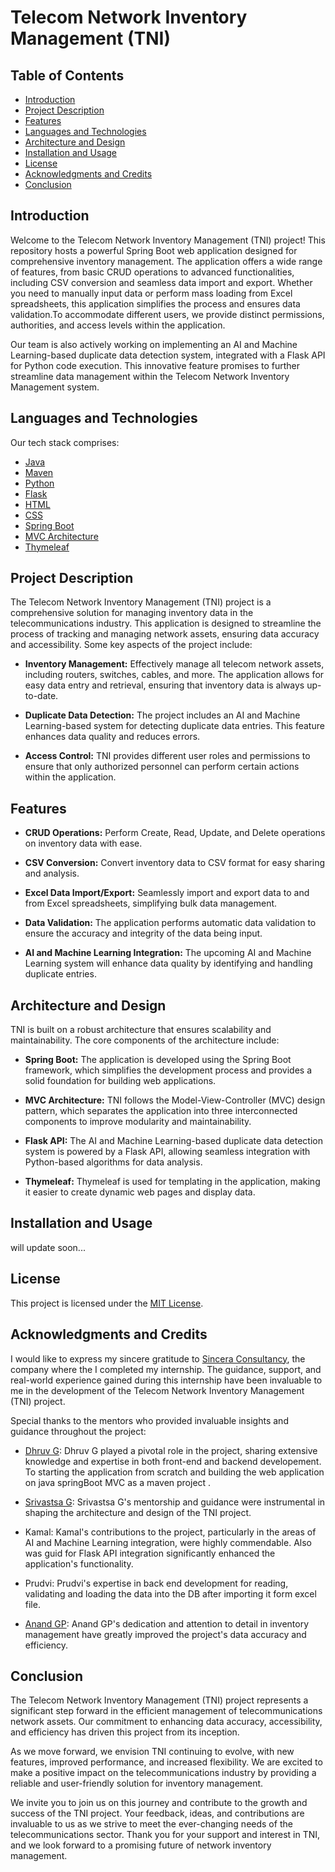 # Telecom Network Inventory Management (TNI)

## Table of Contents

- [Introduction](#introduction)
- [Project Description](#project-description)
- [Features](#features)
- [Languages and Technologies](#languages-and-technologies)
- [Architecture and Design](#architecture-and-design)
- [Installation and Usage](#installation-and-usage)
- [License](#license)
- [Acknowledgments and Credits](#acknowledgments-and-credits)
- [Conclusion](#conclusion)

## Introduction

Welcome to the Telecom Network Inventory Management (TNI) project! This repository hosts a powerful Spring Boot web application designed for comprehensive inventory management. The application offers a wide range of features, from basic CRUD operations to advanced functionalities, including CSV conversion and seamless data import and export. Whether you need to manually input data or perform mass loading from Excel spreadsheets, this application simplifies the process and ensures data validation.To accommodate different users, we provide distinct permissions, authorities, and access levels within the application.

Our team is also actively working on implementing an AI and Machine Learning-based duplicate data detection system, integrated with a Flask API for Python code execution. This innovative feature promises to further streamline data management within the Telecom Network Inventory Management system.

## Languages and Technologies

Our tech stack comprises:

- [Java](#)
- [Maven](#)
- [Python](#)
- [Flask](#)
- [HTML](#)
- [CSS](#)
- [Spring Boot](#)
- [MVC Architecture](#)
- [Thymeleaf](#)

## Project Description

The Telecom Network Inventory Management (TNI) project is a comprehensive solution for managing inventory data in the telecommunications industry. This application is designed to streamline the process of tracking and managing network assets, ensuring data accuracy and accessibility. Some key aspects of the project include:

- **Inventory Management:** Effectively manage all telecom network assets, including routers, switches, cables, and more. The application allows for easy data entry and retrieval, ensuring that inventory data is always up-to-date.

- **Duplicate Data Detection:** The project includes an AI and Machine Learning-based system for detecting duplicate data entries. This feature enhances data quality and reduces errors.

- **Access Control:** TNI provides different user roles and permissions to ensure that only authorized personnel can perform certain actions within the application.

## Features

- **CRUD Operations:** Perform Create, Read, Update, and Delete operations on inventory data with ease.

- **CSV Conversion:** Convert inventory data to CSV format for easy sharing and analysis.

- **Excel Data Import/Export:** Seamlessly import and export data to and from Excel spreadsheets, simplifying bulk data management.

- **Data Validation:** The application performs automatic data validation to ensure the accuracy and integrity of the data being input.

- **AI and Machine Learning Integration:** The upcoming AI and Machine Learning system will enhance data quality by identifying and handling duplicate entries.

## Architecture and Design

TNI is built on a robust architecture that ensures scalability and maintainability. The core components of the architecture include:

- **Spring Boot:** The application is developed using the Spring Boot framework, which simplifies the development process and provides a solid foundation for building web applications.

- **MVC Architecture:** TNI follows the Model-View-Controller (MVC) design pattern, which separates the application into three interconnected components to improve modularity and maintainability.

- **Flask API:** The AI and Machine Learning-based duplicate data detection system is powered by a Flask API, allowing seamless integration with Python-based algorithms for data analysis.

- **Thymeleaf:** Thymeleaf is used for templating in the application, making it easier to create dynamic web pages and display data.


## Installation and Usage

will update soon...

## License

This project is licensed under the [MIT License](LICENSE.md).

## Acknowledgments and Credits

I would like to express my sincere gratitude to [Sincera Consultancy](https://www.sincera.in/), the company where the I completed my internship. The guidance, support, and real-world experience gained during this internship have been invaluable to me in the development of the Telecom Network Inventory Management (TNI) project.

Special thanks to the mentors who provided invaluable insights and guidance throughout the project:

- [Dhruv G](#): Dhruv G played a pivotal role in the project, sharing extensive knowledge and expertise in both front-end and backend developement. To starting the application from scratch and building the web application on java springBoot MVC as a maven project .

- [Srivastsa G](#): Srivastsa G's mentorship and guidance were instrumental in shaping the architecture and design of the TNI project.

- Kamal: Kamal's contributions to the project, particularly in the areas of AI and Machine Learning integration, were highly commendable. Also was guid for Flask API integration significantly enhanced the application's functionality.

- Prudvi: Prudvi's expertise in back end development for reading, validating and loading the data into the DB after importing it form excel file.

- [Anand GP](https://www.linkedin.com/in/anand-gp-58963b26/): Anand GP's dedication and attention to detail in inventory management have greatly improved the project's data accuracy and efficiency.
 

## Conclusion

The Telecom Network Inventory Management (TNI) project represents a significant step forward in the efficient management of telecommunications network assets. Our commitment to enhancing data accuracy, accessibility, and efficiency has driven this project from its inception.

As we move forward, we envision TNI continuing to evolve, with new features, improved performance, and increased flexibility. We are excited to make a positive impact on the telecommunications industry by providing a reliable and user-friendly solution for inventory management.

We invite you to join us on this journey and contribute to the growth and success of the TNI project. Your feedback, ideas, and contributions are invaluable to us as we strive to meet the ever-changing needs of the telecommunications sector. Thank you for your support and interest in TNI, and we look forward to a promising future of network inventory management.
